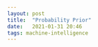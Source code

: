 ```yaml
---
layout: post
title:  "Probability Prior"
date:   2021-01-31 20:46
tags: machine-intelligence
---
```



